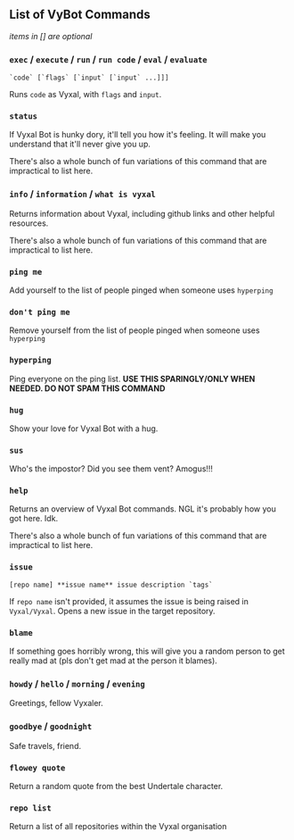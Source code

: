 ## List of VyBot Commands
_items in [] are optional_


### `exec` / `execute` / `run` / `run code` / `eval` / `evaluate`

```
`code` [`flags` [`input` [`input` ...]]]
```

Runs `code` as Vyxal, with `flags` and `input`.

### `status`

If Vyxal Bot is hunky dory, it'll tell you how it's feeling. It will make you understand that it'll never give you up.

There's also a whole bunch of fun variations of this command that are impractical to list here.

### `info` / `information` / `what is vyxal`

Returns information about Vyxal, including github links and other helpful resources.

There's also a whole bunch of fun variations of this command that are impractical to list here.

### `ping me`

Add yourself to the list of people pinged when someone uses `hyperping`

### `don't ping me`

Remove yourself from the list of people pinged when someone uses `hyperping`

### `hyperping`

Ping everyone on the ping list. **USE THIS SPARINGLY/ONLY WHEN NEEDED. DO NOT SPAM THIS COMMAND**

### `hug`

Show your love for Vyxal Bot with a hug. 

### `sus`

Who's the impostor? Did you see them vent? Amogus!!!

### `help`

Returns an overview of Vyxal Bot commands. NGL it's probably how you got here. Idk.

There's also a whole bunch of fun variations of this command that are impractical to list here.

### `issue`

```
[repo name] **issue name** issue description `tags`
```

If `repo name` isn't provided, it assumes the issue is being raised in `Vyxal/Vyxal`. Opens a new issue in the target repository.

### `blame` 

If something goes horribly wrong, this will give you a random person to get really mad at (pls don't get mad at the person it blames).

### `howdy` / `hello` / `morning` / `evening`

Greetings, fellow Vyxaler.

### `goodbye` / `goodnight`

Safe travels, friend.

### `flowey quote`

Return a random quote from the best Undertale character.

### `repo list`

Return a list of all repositories within the Vyxal organisation
